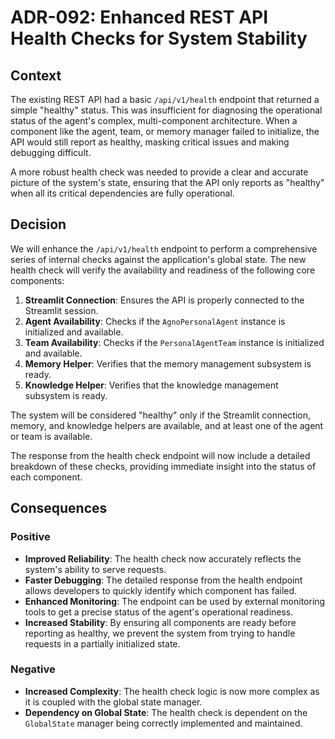 # ADR-092: Enhanced REST API Health Checks for System Stability

## Context

The existing REST API had a basic `/api/v1/health` endpoint that returned a simple "healthy" status. This was insufficient for diagnosing the operational status of the agent's complex, multi-component architecture. When a component like the agent, team, or memory manager failed to initialize, the API would still report as healthy, masking critical issues and making debugging difficult.

A more robust health check was needed to provide a clear and accurate picture of the system's state, ensuring that the API only reports as "healthy" when all its critical dependencies are fully operational.

## Decision

We will enhance the `/api/v1/health` endpoint to perform a comprehensive series of internal checks against the application's global state. The new health check will verify the availability and readiness of the following core components:

1.  **Streamlit Connection**: Ensures the API is properly connected to the Streamlit session.
2.  **Agent Availability**: Checks if the `AgnoPersonalAgent` instance is initialized and available.
3.  **Team Availability**: Checks if the `PersonalAgentTeam` instance is initialized and available.
4.  **Memory Helper**: Verifies that the memory management subsystem is ready.
5.  **Knowledge Helper**: Verifies that the knowledge management subsystem is ready.

The system will be considered "healthy" only if the Streamlit connection, memory, and knowledge helpers are available, and at least one of the agent or team is available.

The response from the health check endpoint will now include a detailed breakdown of these checks, providing immediate insight into the status of each component.

## Consequences

### Positive

-   **Improved Reliability**: The health check now accurately reflects the system's ability to serve requests.
-   **Faster Debugging**: The detailed response from the health endpoint allows developers to quickly identify which component has failed.
-   **Enhanced Monitoring**: The endpoint can be used by external monitoring tools to get a precise status of the agent's operational readiness.
-   **Increased Stability**: By ensuring all components are ready before reporting as healthy, we prevent the system from trying to handle requests in a partially initialized state.

### Negative

-   **Increased Complexity**: The health check logic is now more complex as it is coupled with the global state manager.
-   **Dependency on Global State**: The health check is dependent on the `GlobalState` manager being correctly implemented and maintained.
